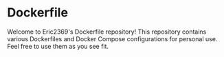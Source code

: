 # Dockerfile

Welcome to Eric2369's Dockerfile repository! This repository contains various Dockerfiles and Docker Compose configurations for personal use. Feel free to use them as you see fit.
